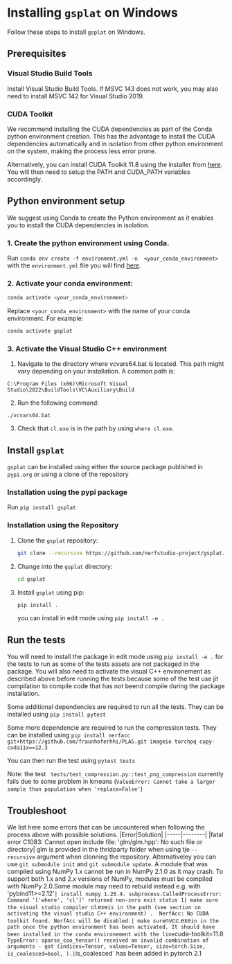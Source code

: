 # Installing `gsplat` on Windows

Follow these steps to install `gsplat` on Windows.

## Prerequisites

###  Visual Studio Build Tools

Install Visual Studio Build Tools. If MSVC 143 does not work, you may also need to install MSVC 142 for Visual Studio 2019. 

###  CUDA Toolkit

We recommend installing the CUDA dependencies as part of the Conda python environment creation. This has the advantage to install the CUDA dependencies automatically and in isolation from other python environment on the system, making the process less error prone.

Alternatively, you can install CUDA Toolkit 11.8 using the installer from [here](https://developer.nvidia.com/cuda-11-8-0-download-archive). You will then need to setup the PATH and CUDA_PATH variables accordingly. 

## Python environment setup

We suggest using Conda to create the Python environment as it enables you to install the CUDA dependencies in isolation.

### 1. Create the python environment using Conda.
Run  `conda env create -f environment.yml -n  <your_conda_environment>` with the `environment.yml` file you will find [here](../environment.yml).

### 2. Activate your conda environment:
    
```bash
conda activate <your_conda_environment>
```

Replace `<your_conda_environment>` with the name of your conda environment. For example:

```bash
conda activate gsplat
```

### 3. Activate the Visual Studio C++ environment

1. Navigate to the directory where vcvars64.bat is located. This path might vary depending on your installation. A common path is:
```
C:\Program Files (x86)\Microsoft Visual Studio\2022\BuildTools\VC\Auxiliary\Build
```

2. Run the following command:
```
./vcvars64.bat
```

3. Check that `cl.exe` is in the path by using `where cl.exe`.

## Install `gsplat`

`gsplat` can be installed using either the source package published in `pypi.org` or using a clone of the repository

### Installation using the pypi package

Run `pip install gsplat`

### Installation using the Repository

1. Clone the `gsplat` repository:
    ```bash
    git clone --recursive https://github.com/nerfstudio-project/gsplat.git
    ```

2. Change into the `gsplat` directory:
    ```bash
    cd gsplat
    ```

3. Install `gsplat` using pip:
    ```bash
    pip install .
    ```
    you can install in edit mode using `pip install -e .`

## Run the tests

You will need to install the package in edit mode using `pip install -e .` for the tests to run as some of the tests assets are not packaged in the package. You will also need to activate the visual C++ environement as described above before running the tests because some of the test use jit compilation to compile code that has not beend compile during the package installation. 

Some additional dependencies are required to run all the tests. They can be installed using `pip install pytest`

Some more dependencie are required to run the compression tests. They can be installed using `pip install nerfacc git+https://github.com/fraunhoferhhi/PLAS.git imageio torchpq cupy-cuda11x==12.3`

You can then run the test using `pytest tests`

Note: the test ` tests/test_compression.py::test_png_compression` currently fails due to some problem in kmeans (`ValueError: Cannot take a larger sample than population when 'replace=False'`)

## Troubleshoot

We list here some errors that can be uncountered when following the process above with possible solutions.
|Error|Solution|
|-----|--------|
|fatal error C1083: Cannot open include file: 'glm/glm.hpp':  No such file or directory| glm is provided in the thridparty folder when using tje `--recursive` argument when clonning the repository. Alternativeley you can use `git submodule init` and `git submodule update`.
A module that was compiled using NumPy 1.x cannot be run in NumPy 2.1.0 as it may crash. To support both 1.x and 2.x versions of NumPy, modules must be compiled with NumPy 2.0.Some module may need to rebuild instead e.g. with 'pybind11>=2.12'`| install numpy 1.26.4.
subprocess.CalledProcessError: Command '['where', 'cl']' returned non-zero exit status 1| make sure the visual studio compiler `cl.exe` is in the path (see section on activating the visual studio C++ environment) . 
NerfAcc: No CUDA toolkit found. NerfAcc will be disabled.| make sure `nvcc.exe` in in the path once the python environment has been activated. It should have been installed in the conda environement with the line `cuda-toolkit=11.8` 
TypeError: sparse_coo_tensor() received an invalid combination of arguments - got (indices=Tensor, values=Tensor, size=torch.Size, is_coalesced=bool, ).| `is_coalesced` has been added in pytorch 2.1